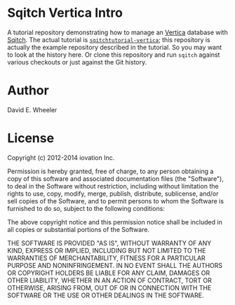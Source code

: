 Sqitch Vertica Intro
====================

A tutorial repository demonstrating how to manage an
[Vertica](http://https://my.vertica.com/) database with
[Sqitch](http://sqitch.org/). The actual tutorial is
[`sqitchtutorial-vertica`](https://sqitch.org/docs/manual/sqitchtutorial-vertica/);
this repository is actually the example repository described in the tutorial.
So you may want to look at the history here. Or clone this repository and run
`sqitch` against various checkouts or just against the Git history.

Author
======

David E. Wheeler

License
=======

Copyright (c) 2012-2014 iovation Inc.

Permission is hereby granted, free of charge, to any person obtaining a copy
of this software and associated documentation files (the "Software"), to deal
in the Software without restriction, including without limitation the rights
to use, copy, modify, merge, publish, distribute, sublicense, and/or sell
copies of the Software, and to permit persons to whom the Software is
furnished to do so, subject to the following conditions:

The above copyright notice and this permission notice shall be included in all
copies or substantial portions of the Software.

THE SOFTWARE IS PROVIDED "AS IS", WITHOUT WARRANTY OF ANY KIND, EXPRESS OR
IMPLIED, INCLUDING BUT NOT LIMITED TO THE WARRANTIES OF MERCHANTABILITY,
FITNESS FOR A PARTICULAR PURPOSE AND NONINFRINGEMENT. IN NO EVENT SHALL THE
AUTHORS OR COPYRIGHT HOLDERS BE LIABLE FOR ANY CLAIM, DAMAGES OR OTHER
LIABILITY, WHETHER IN AN ACTION OF CONTRACT, TORT OR OTHERWISE, ARISING FROM,
OUT OF OR IN CONNECTION WITH THE SOFTWARE OR THE USE OR OTHER DEALINGS IN THE
SOFTWARE.
